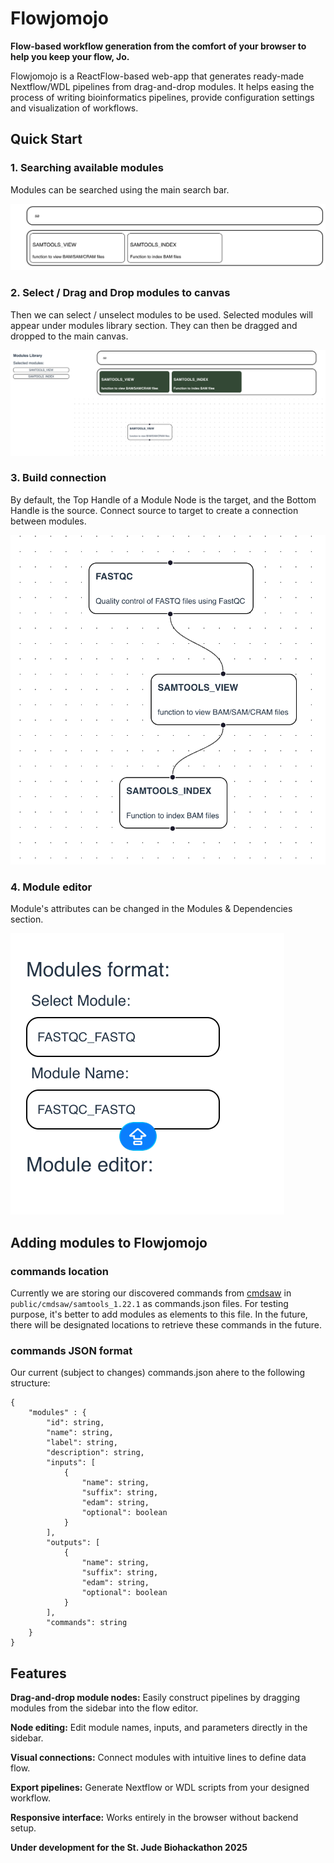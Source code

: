 # Flowjomojo
**Flow-based workflow generation from the comfort of your browser to help you keep your flow, Jo.**

Flowjomojo is a ReactFlow-based web-app that generates ready-made Nextflow/WDL pipelines from drag-and-drop modules. It helps easing the process of writing bioinformatics pipelines, provide configuration settings and visualization of workflows.


## Quick Start
### 1. Searching available modules
Modules can be searched using the main search bar.

![step 1](/src/assets/step1.png)

### 2. Select / Drag and Drop modules to canvas
Then we can select / unselect modules to be used. Selected modules will appear under modules library section.
They can then be dragged and dropped to the main canvas.

![step 2](/src/assets/step2.png)

### 3. Build connection
By default, the Top Handle of a Module Node is the target, and the Bottom Handle is the source. Connect source to target to create a connection between modules.

![step 3](/src/assets/step3.png)

### 4. Module editor
Module's attributes can be changed in the Modules & Dependencies section.

![step 4](/src/assets/step4.png)


## Adding modules to Flowjomojo
### commands location
Currently we are storing our discovered commands from [cmdsaw](https://github.com/stjude-biohackathon/KIDS25-Team8_cmdsaw) in `public/cmdsaw/samtools_1.22.1` as commands.json files. For testing purpose, it's better to add modules as elements to this file. In the future, there will be designated locations to retrieve these commands in the future.

### commands JSON format
Our current (subject to changes) commands.json ahere to the following structure:
```
{
    "modules" : {
        "id": string,
        "name": string,
        "label": string,
        "description": string,
        "inputs": [ 
            {
                "name": string,
                "suffix": string,
                "edam": string,
                "optional": boolean
            }
        ],
        "outputs": [
            {
                "name": string,
                "suffix": string,
                "edam": string,
                "optional": boolean
            }
        ],
        "commands": string
    }
}
```


## Features

**Drag-and-drop module nodes:** Easily construct pipelines by dragging modules from the sidebar into the flow editor.

**Node editing:** Edit module names, inputs, and parameters directly in the sidebar.

**Visual connections:** Connect modules with intuitive lines to define data flow.

**Export pipelines:** Generate Nextflow or WDL scripts from your designed workflow.

**Responsive interface:** Works entirely in the browser without backend setup.


**Under development for the St. Jude Biohackathon 2025**